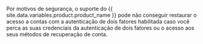 Por motivos de segurança, o suporte do {{ site.data.variables.product.product_name }} pode não conseguir restaurar o acesso a contas com a autenticação de dois fatores habilitada caso você perca as suas credenciais da autenticação de dois fatores ou o acesso aos seus métodos de recuperação de conta.
